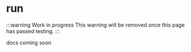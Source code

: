 # <span class="code">run</span>

:::warning Work in progress
<centered-image src="/img/work-in-progress.png" />
This warning will be removed once this page has passed testing.
:::

docs coming soon
